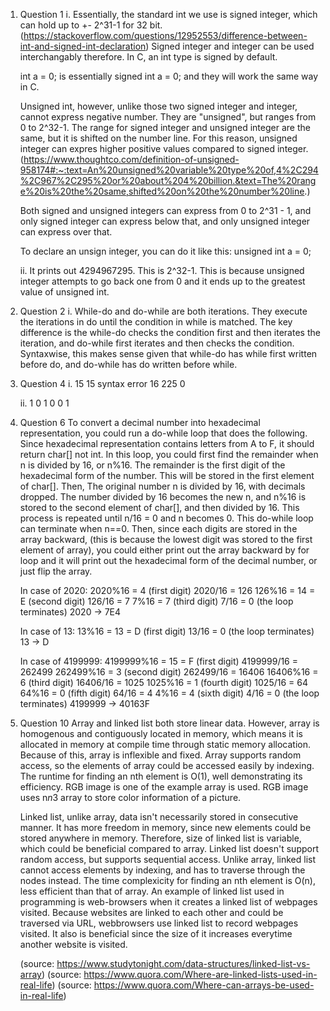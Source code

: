 1.	Question 1
	i. Essentially, the standard int we use is signed integer, which can hold up to +- 2^31-1 for 32 bit.
	(https://stackoverflow.com/questions/12952553/difference-between-int-and-signed-int-declaration)
	Signed integer and integer can be used interchangably therefore. In C, an int type is signed by default.

	int a = 0; is essentially signed int a = 0; and they will work the same way in C.

	Unsigned int, however, unlike those two signed integer and integer, cannot express negative number.
	They are "unsigned", but ranges from 0 to 2^32-1. The range for signed integer and unsigned integer are the same,
	but it is shifted on the number line. For this reason, unsigned integer can expres higher positive values compared to
	signed integer.
	(https://www.thoughtco.com/definition-of-unsigned-958174#:~:text=An%20unsigned%20variable%20type%20of,4%2C294%2C967%2C295%20or%20about%204%20billion.&text=The%20range%20is%20the%20same,shifted%20on%20the%20number%20line.)

	Both signed and unsigned integers can express from 0 to 2^31 - 1, and only signed integer can express below that,
	and only unsigned integer can express over that.

	To declare an unsign integer, you can do it like this: unsigned int a = 0;



	ii. It prints out 4294967295. This is 2^32-1. This is because unsigned integer attempts to go back one from 0
	and it ends up to the greatest value of unsigned int.




2.	Question 2
	i. While-do and do-while are both iterations. They execute the iterations in do until the condition in while is matched.
	The key difference is the while-do checks the condition first and then iterates the iteration, and do-while first iterates
	and then checks the condition. Syntaxwise, this makes sense given that while-do has while first written before do, and do-while
	has do written before while.





4.	Question 4
	i.
		15
		15
		syntax error
		16
		225
		0

	ii. 
		1
		0
		1
		0
		0
		1
	

6.	Question 6
	To convert a decimal number into hexadecimal representation, you could run a do-while loop that does the following.
	Since hexadecimal representation contains letters from A to F, it should return char[] not int.
	In this loop, you could first find the remainder when n is divided by 16, or n%16. The remainder is the first digit of the hexadecimal form
	of the number. This will be stored in the first element of char[]. Then, The original number n is divided by 16, with decimals dropped. 
	The number divided by 16 becomes the new n, and n%16 is stored to the second element of char[], and then divided by 16. This process is repeated
	until n/16 = 0 and n becomes 0. This do-while loop can terminate when n==0. Then, since each digits are stored in the array backward,
	(this is because the lowest digit was stored to the first element of array), you could either print out the array backward by for loop 
	and it will print out the hexadecimal form of the decimal number, or just flip the array.

	In case of 2020:
	2020%16 = 4 (first digit)
	2020/16 = 126
	126%16 = 14 = E (second digit)
	126/16 = 7
	7%16 = 7 (third digit)
	7/16 = 0 (the loop terminates)
	2020 -> 7E4

	In case of 13:
	13%16 = 13 = D (first digit)
	13/16 = 0 (the loop terminates)
	13 -> D

	In case of 4199999:
	4199999%16 = 15 = F (first digit)
	4199999/16 = 262499
	262499%16 = 3 (second digit)
	262499/16 = 16406
	16406%16 = 6 (third digit)
	16406/16 = 1025
	1025%16 = 1 (fourth digit)
	1025/16 = 64
	64%16 = 0 (fifth digit)
	64/16 = 4
	4%16 = 4 (sixth digit)
	4/16 = 0 (the loop terminates)
	4199999 -> 40163F




10.	Question 10
	Array and linked list both store linear data. However, array is homogenous and contiguously located in memory, which means it
	is allocated in memory at compile time through static memory allocation.
	Because of this, array is inflexible and fixed. Array supports random access, so the elements of array could be accessed
	easily by indexing. The runtime for finding an nth element is O(1), well demonstrating its efficiency.
	RGB image is one of the example array is used. RGB image uses n*n*3 array to store color information of a picture.

	Linked list, unlike array, data isn't necessarily stored in consecutive manner. It has more freedom in memory, since new elements
	could be stored anywhere in memory. Therefore, size of linked list is variable, which could be beneficial compared to array.
	Linked list doesn't support random access, but supports	sequential access.
	Unlike array, linked list cannot access elements by indexing, and has to traverse through the nodes instead. 
	The time complexicity for finding an nth element is O(n), less efficient than that of array. An example of linked list used in programming
	is web-browsers	when it creates a linked list of webpages visited. Because websites are linked to each other and could be traversed 
	via URL, webbrowsers use linked list to record webpages visited. It also is beneficial since the size of it increases everytime
	another website is visited.

	(source: https://www.studytonight.com/data-structures/linked-list-vs-array)
	(source: https://www.quora.com/Where-are-linked-lists-used-in-real-life)
	(source: https://www.quora.com/Where-can-arrays-be-used-in-real-life)


